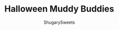 ---
layout: ../../layouts/MarkdownPostLayout.astro
title: Halloween Muddy Buddies
author: ShugarySweets
pubDate: 2019-01-15
description: "Looking for an easy Halloween treat? This Halloween Muddy Buddies recipe is the classic puppy chow recipe with some white chocolate pretzels made into mummies!"
image_url: https://www.shugarysweets.com/wp-content/uploads/2016/10/halloween-muddy-buddies-2.jpg
tags: ["Desserts","American"]
calories: 439
protein: 6
carbohydrates: 64
fats: 19
fiber: 3
ingredients: ["9 cups Chex cereal (any variety)","1 cup milk chocolate chips","1/2 cup creamy peanut butter","1/4 cup unsalted butter","1 tsp vanilla extract","2 cups powdered sugar","1 package (5 oz) White Chocolate Flipz (pretzels)","candy eyes","1/4 cup melted white chocolate"]
serves: 10
time: "25 minutes"
prepTime: "25 minutes"
instructions: ["For the muddy buddies, melt chocolate chips, peanut butter, and butter in a large bowl in the microwave for 90 seconds, stirring every 30 seconds.","In a very large bowl, add cereal. Pour melted chocolate mixture over cereal and mix gently until evenly coated.","In a large gallon sized ziploc bag, add powdered sugar. Add chocolate covered cereal. Seal and shake until all the cereal is coated with powdered sugar.","For the mummies, melt white chocolate and using a toothpick, add a dollop of white chocolate to each eyeball. Attach to a white chocolate Flipz pretzel. Allow to harden on parchment paper (about 15 minutes). Serve with muddy buddies!!"]
nutrition: ["439 calories","64 grams carbohydrates","17 milligrams cholesterol","19 grams fat","3 grams fiber","6 grams protein","9 grams saturated fat","295 milligrams sodium","39 grams sugar","0 grams trans fat","8 grams unsaturated fat"]
---